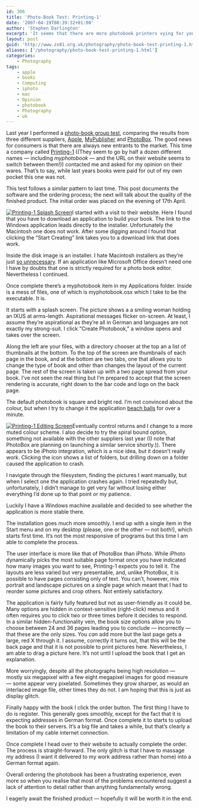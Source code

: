 ```yaml
---
id: 306
title: 'Photo-Book Test: Printing-1'
date: '2007-04-19T08:39:32+01:00'
author: 'Stephen Darlington'
excerpt: 'It seems that there are more photobook printers vying for your images and money every day. This is the first of a two part article about Printing-1''s products.'
layout: post
guid: 'http://www.zx81.org.uk/photography/photo-book-test-printing-1.html'
aliases: ['/photography/photo-book-test-printing-1.html']
categories:
    - Photography
tags:
    - apple
    - books
    - Computing
    - iphoto
    - mac
    - Opinion
    - photobook
    - Photography
    - uk
---
```


Last year I performed a [photo-book group test](http://www.zx81.org.uk/photography/photo-book-group-test-part-1.html "Group test ordering processes"), comparing the results from three different suppliers, [Apple](http://www.zx81.org.uk/photography/photo-book-group-test-part-3.html), [MyPublisher](http://www.zx81.org.uk/photography/photo-book-group-test-part-4.html) and [PhotoBox](http://www.zx81.org.uk/photography/photo-book-group-test-part-2.html). The good news for consumers is that there are always new entrants to the market. This time a company called [Printing-1](http://www.photo-book-printing.co.uk/ "Printing-1") ((They seem to go by half a dozen different names — including *myphotobook* — and the URL on their website seems to switch between them!)) contacted me and asked for my opinion on their wares. That’s to say, while last years books were paid for out of my own pocket this one was not.

This test follows a similar pattern to last time. This post documents the software and the ordering process; the next will talk about the quality of the finished product. The initial order was placed on the evening of 17th April.

[![Printing-1 Splash Screen](https://i0.wp.com/www.zx81.org.uk/wp-content/uploads/2007/04/splash.thumbnail.JPG)](http://www.zx81.org.uk/photography/photo-book-test-printing-1.html/printing-1-splash-screen/ "Printing-1 Splash Screen")I started with a visit to their website. Here I found that you have to download an application to build your book. The link to the Windows application leads directly to the installer. Unfortunately the Macintosh one does not work. After some digging around I found that clicking the “Start Creating” link takes you to a download link that does work.

Inside the disk image is an installer. I hate Macintosh installers as they’re just [so unnecessary](http://www.noodlesoft.com/blog/2007/04/15/a-modest-proposal-a-new-way-to-install/). If an application like Microsoft Office doesn’t need one I have by doubts that one is strictly required for a photo book editor. Nevertheless I continued.

Once complete there’s a myphotobook item in my Applications folder. Inside is a mess of files, one of which is myphotobook.osx which I take to be the executable. It is.

It starts with a splash screen. The picture shows a a smiling woman holding an IXUS at arms-length. Aspirational messages flicker on-screen. At least, I assume they’re aspirational as they’re all in German and languages are not exactly my strong-suit. I click “Create Photobook,” a window opens and takes over the screen.

Along the left are your files, with a directory chooser at the top an a list of thumbnails at the bottom. To the top of the screen are thumbnails of each page in the book, and at the bottom are two tabs, one that allows you to change the type of book and other than changes the layout of the current page. The rest of the screen is taken up with a two page spread from your book. I’ve not seen the real thing but I’m prepared to accept that the screen rendering is accurate, right down to the bar code and logo on the back page.

The default photobook is square and bright red. I’m not convinced about the colour, but when I try to change it the application [beach balls](http://www.thexlab.com/faqs/sbbod.html "Spinning beach ball of death") for over a minute.

[![Printing-1 Editing Screen](https://i0.wp.com/www.zx81.org.uk/wp-content/uploads/2007/04/full.thumbnail.JPG)](http://www.zx81.org.uk/photography/photo-book-test-printing-1.html/printing-1-editing-screen/ "Printing-1 Editing Screen")Eventually control returns and I change to a more muted colour scheme. I also decide to try the spiral bound option, something not available with the other suppliers last year ((I note that PhotoBox are planning on launching a similar service shortly.)). There appears to be iPhoto integration, which is a nice idea, but it doesn’t really work. Clicking the icon shows a list of folders, but drilling down on a folder caused the application to crash.

I navigate through the filesystem, finding the pictures I want manually, but when I select one the application crashes again. I tried repeatedly but, unfortunately, I didn’t manage to get very far without losing either everything I’d done up to that point or my patience.

Luckily I have a Windows machine available and decided to see whether the application is more stable there.

The installation goes much more smoothly. I end up with a single item in the Start menu and on my desktop (please, one or the other — not both!), which starts first time. It’s not the most responsive of programs but this time I am able to complete the process.

The user interface is more like that of PhotoBox than iPhoto. While iPhoto dynamically picks the most suitable page format once you have indicated how many images you want to see, Printing-1 expects you to tell it. The layouts are less varied but very presentable, and, unlike PhotoBox, it is possible to have pages consisting only of text. You can’t, however, mix portrait and landscape pictures on a single page which meant that I had to reorder some pictures and crop others. Not entirely satisfactory.

The application is fairly fully featured but not as user-friendly as it could be. Many options are hidden in context-sensitive (right-click) menus and it often requires you to click two or three times before it decides to respond. In a similar hidden-functionality vein, the book size options allow you to choose between 24 and 36 pages leading you to conclude — incorrectly — that these are the only sizes. You *can* add more but the last page gets a large, red X through it. I assume, correctly it turns out, that this will be the back page and that it is not possible to print pictures here. Nevertheless, I am able to drag a picture here. It’s not until I upload the book that I get an explanation.

More worryingly, despite all the photographs being high resolution — mostly six megapixel with a few eight megapixel images for good measure — some appear very pixelated. Sometimes they grow sharper, as would an interlaced image file, other times they do not. I am hoping that this is just as display glitch.

Finally happy with the book I click the order button. The first thing I have to do is register. This generally goes smoothly, except for the fact that it is expecting addresses in German format. Once complete it to starts to upload the book to their servers. It’s a big file and takes a while, but that’s clearly a limitation of my cable internet connection.

Once complete I head over to their website to actually complete the order. The process is straight-forward. The only glitch is that I have to massage my address (I want it delivered to my work address rather than home) into a German format again.

Overall ordering the photobook has been a frustrating experience, even more so when you realise that most of the problems encountered suggest a lack of attention to detail rather than anything fundamentally wrong.

I eagerly await the finished product — hopefully it will be worth it in the end.